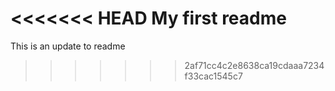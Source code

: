 <<<<<<< HEAD
My first readme
=======
This is an update to readme
>>>>>>> 2af71cc4c2e8638ca19cdaaa7234f33cac1545c7

